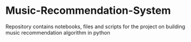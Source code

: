 # Music-Recommendation-System
Repository contains notebooks, files and scripts for the project on building music recommendation algorithm in python
